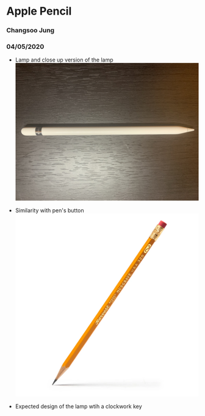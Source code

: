 # Apple Pencil

### Changsoo Jung
### 04/05/2020


* Lamp and close up version of the lamp
![alt text](../assets/Journal2.jpg "Journal2 img1")

* Similarity with pen's button
![alt text](../assets/Journal2-1.jpg "Journal2 img2")

* Expected design of the lamp wtih a clockwork key
